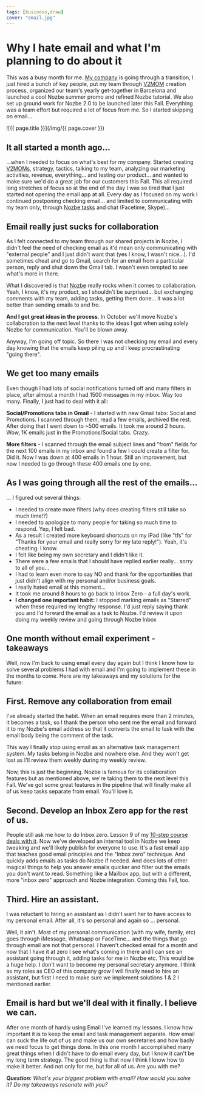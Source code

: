 ```yaml
---
tags: [business,draw]
cover: "email.jpg"
---
```


# Why I hate email and what I'm planning to do about it

This was a busy month for me. [My company][n] is going through a transition, I just hired a bunch of key people, put my team through [V2MOM](https://sliwinski.com/v2mom) creation process, organized our team's yearly get-together in Barcelona and launched a cool Nozbe summer promo and refined Nozbe tutorial. We also set up ground work for Nozbe 2.0 to be launched later this Fall. Everything was a team effort but required a lot of focus from me. So I started skipping on email...

<!--More-->

![{{ page.title }}](/img/{{ page.cover }})

## It all started a month ago...

...when I needed to focus on what's best for my company. Started creating [V2MOMs](https://sliwinski.com/v2mom), strategy, tactics, talking to my team, analyzing our marketing activities, revenue, everything... and testing our product... and wanted to make sure we'd do a great job for our customers this Fall. This all required long stretches of focus so at the end of the day I was so tired that I just started not opening the email app at all. Every day as I focused on my work I continued postponing checking email... and limited to communicating with my team only, through [Nozbe tasks][n] and chat (Facetime, Skype)...



## Email really just sucks for collaboration

As I felt connected to my team through our shared projects in Nozbe, I didn't feel the need of checking email as it'd mean only communicating with "external people" and I just didn't want that (yes I know, I wasn't nice...). I'd sometimes cheat and go to Gmail, search for an email from a particular person, reply and shut down the Gmail tab. I wasn't even tempted to see what's more in there.

What I discovered is that [Nozbe][n] really rocks when it comes to collaboration. Yeah, I know, it's my product, so I shouldn't be surprised... but exchanging comments with my team, adding tasks, getting them done... it was a lot better than sending emails to and fro.

**And I got great ideas in the process**. In October we'll move Nozbe's collaboration to the next level thanks to the ideas I got when using solely Nozbe for communication. You'll be blown away.

Anyway, I'm going off topic. So there I was not checking my email and every day knowing that the emails keep piling up and I keep procrastinating "going there".

## We get too many emails

Even though I had lots of social notifications turned off and many filters in place, after almost a month I had 1500 messages in my inbox. Way too many. Finally, I just had to deal with it all:

**Social/Promotions tabs in Gmail** - I started with new Gmail tabs: Social and Promotions. I scanned through them, read a few emails, archived the rest. After doing that I went down to ~500 emails. It took me around 2 hours. Wow, 1K emails just in the Promotions/Social tabs. Crazy.

**More filters** - I scanned through the email subject lines and "from" fields for the next 100 emails in my inbox and found a few I could create a filter for. Did it. Now I was down at 400 emails in 1 hour. Still an improvement, but now I needed to go through these 400 emails one by one.

## As I was going through all the rest of the emails...

... I figured out several things:

* I needed to create more filters (why does creating filters still take so much time!?)
* I needed to apologize to many people for taking so much time to respond. Yep, I felt bad.
* As a result I created more keyboard shortcuts on my iPad (like "tfs" for "Thanks for your email and really sorry for my late reply!"). Yeah, it's cheating. I know.
* I felt like being my own secretary and I didn't like it.
* There were a few emails that I should have replied earlier really... sorry to all of you...
* I had to learn even more to say NO and thank for the opportunities that just didn't align with my personal and/or business goals.
* I really hated email at this moment...
* It took me around 8 hours to go back to Inbox Zero - a full day's work.
* **I changed one important habit:** I stopped marking emails as "Starred" when these required my lengthy response. I'd just reply saying thank you and I'd forward the email as a task to Nozbe. I'd review it upon doing my weekly review and going through Nozbe Inbox

## One month without email experiment - takeaways

Well, now I'm back to using email every day again but I think I know how to solve several problems I had with email and I'm going to implement these in the months to come. Here are my takeaways and my solutions for the future:

## First. Remove any collaboration from email

I've already started the habit. When an email requires more than 2 minutes, it becomes a task, so I thank the person who sent me the email and forward it to my Nozbe's email address so that it converts the email to task with the email body being the comment of the task.

This way I finally stop using email as an alternative task management system. My tasks belong in Nozbe and nowhere else. And they won't get lost as I'll review them weekly during my weekly review.

Now, this is just the beginning. Nozbe is famous for its collaboration features but as mentioned above, we're taking them to the next level this Fall. We've got some great features in the pipeline that will finally make all of us keep tasks separate from email. You'll love it.

## Second. Develop an Inbox Zero app for the rest of us.

People still ask me how to do Inbox zero. Lesson 9 of my [10-step course deals with it][c]. Now we've developed an internal tool in Nozbe we keep tweaking and we'll likely publish for everyone to use. It's a fast email app that teaches good email principles and the "Inbox zero" technique. And quickly adds emails as tasks do Nozbe if needed. And does lots of other magical things to help you answer emails quicker and filter out the emails you don't want to read. Something like a Mailbox app, but with a different, more "inbox zero" approach and Nozbe integration. Coming this Fall, too.

## Third. Hire an assistant.

I was reluctant to hiring an assistant as I didn't want her to have access to my personal email. After all, it's so personal and again so ... personal.

Well, it ain't. Most of my personal communication (with my wife, family, etc) goes through iMessage, Whatsapp or FaceTime... and the things that go through email are not that personal. I haven't checked email for a month and now that I have it at zero I see what's coming in there and I can see an assistant going through it, adding tasks for me in Nozbe etc. This would be a huge help. I don't want to become my personal secretary anymore. I think as my roles as CEO of this company grow I will finally need to hire an assistant, but first I need to make sure we implement solutions 1 & 2 I mentioned earlier.

## Email is hard but we'll deal with it finally. I believe we can.

After one month of hardly using Email I've learned my lessons. I know how important it is to keep the email and task management separate. How email can suck the life out of us and make us our own secretaries and how badly we need focus to get things done. In this one month I accomplished many great things when I didn't have to do email every day, but I know it can't be my long term strategy. The good thing is that now I think I know how to make it better. And not only for me, but for all of us. Are you with me?

***Question:** What's your biggest problem with email? How would you solve it? Do my takeaways resonate with you?*

[n]: http://www.nozbe.com/
[c]: http://www.nozbe.com/course
[ns]: http://www.nozbe.com/signup
[p]: http://www.productivemagazine.com/
[s]: http://www.michaelsliwinski.com/productive_show
[t]: http://twitter.com/MSliwinski
[i]: http://www.michaelsliwinski.com/tag/ipadonly
[e]: http://www.michaelsliwinski.com/how-i-use-evernote
[d]: http://db.tt/kD7Liux


[n]: https://michael.gratis/nozbe